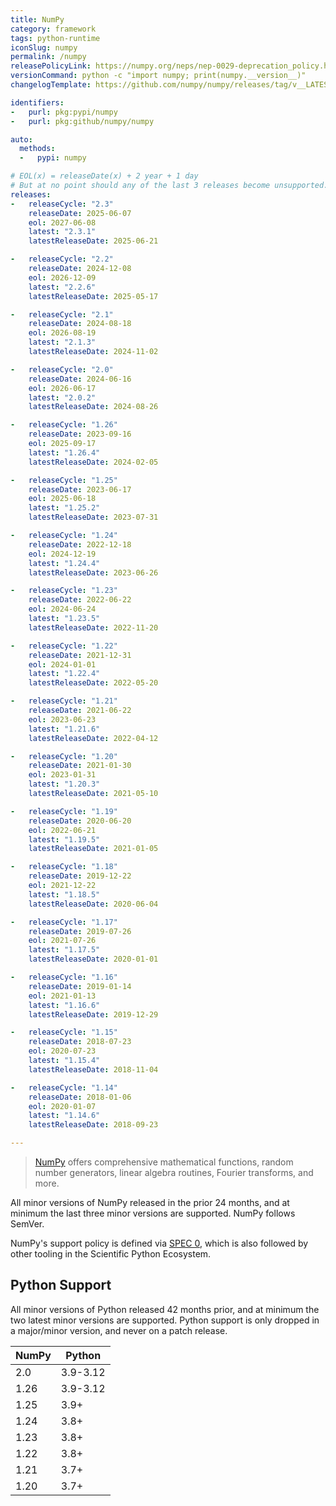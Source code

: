 ```yaml
---
title: NumPy
category: framework
tags: python-runtime
iconSlug: numpy
permalink: /numpy
releasePolicyLink: https://numpy.org/neps/nep-0029-deprecation_policy.html
versionCommand: python -c "import numpy; print(numpy.__version__)"
changelogTemplate: https://github.com/numpy/numpy/releases/tag/v__LATEST__

identifiers:
-   purl: pkg:pypi/numpy
-   purl: pkg:github/numpy/numpy

auto:
  methods:
  -   pypi: numpy

# EOL(x) = releaseDate(x) + 2 year + 1 day
# But at no point should any of the last 3 releases become unsupported.
releases:
-   releaseCycle: "2.3"
    releaseDate: 2025-06-07
    eol: 2027-06-08
    latest: "2.3.1"
    latestReleaseDate: 2025-06-21

-   releaseCycle: "2.2"
    releaseDate: 2024-12-08
    eol: 2026-12-09
    latest: "2.2.6"
    latestReleaseDate: 2025-05-17

-   releaseCycle: "2.1"
    releaseDate: 2024-08-18
    eol: 2026-08-19
    latest: "2.1.3"
    latestReleaseDate: 2024-11-02

-   releaseCycle: "2.0"
    releaseDate: 2024-06-16
    eol: 2026-06-17
    latest: "2.0.2"
    latestReleaseDate: 2024-08-26

-   releaseCycle: "1.26"
    releaseDate: 2023-09-16
    eol: 2025-09-17
    latest: "1.26.4"
    latestReleaseDate: 2024-02-05

-   releaseCycle: "1.25"
    releaseDate: 2023-06-17
    eol: 2025-06-18
    latest: "1.25.2"
    latestReleaseDate: 2023-07-31

-   releaseCycle: "1.24"
    releaseDate: 2022-12-18
    eol: 2024-12-19
    latest: "1.24.4"
    latestReleaseDate: 2023-06-26

-   releaseCycle: "1.23"
    releaseDate: 2022-06-22
    eol: 2024-06-24
    latest: "1.23.5"
    latestReleaseDate: 2022-11-20

-   releaseCycle: "1.22"
    releaseDate: 2021-12-31
    eol: 2024-01-01
    latest: "1.22.4"
    latestReleaseDate: 2022-05-20

-   releaseCycle: "1.21"
    releaseDate: 2021-06-22
    eol: 2023-06-23
    latest: "1.21.6"
    latestReleaseDate: 2022-04-12

-   releaseCycle: "1.20"
    releaseDate: 2021-01-30
    eol: 2023-01-31
    latest: "1.20.3"
    latestReleaseDate: 2021-05-10

-   releaseCycle: "1.19"
    releaseDate: 2020-06-20
    eol: 2022-06-21
    latest: "1.19.5"
    latestReleaseDate: 2021-01-05

-   releaseCycle: "1.18"
    releaseDate: 2019-12-22
    eol: 2021-12-22
    latest: "1.18.5"
    latestReleaseDate: 2020-06-04

-   releaseCycle: "1.17"
    releaseDate: 2019-07-26
    eol: 2021-07-26
    latest: "1.17.5"
    latestReleaseDate: 2020-01-01

-   releaseCycle: "1.16"
    releaseDate: 2019-01-14
    eol: 2021-01-13
    latest: "1.16.6"
    latestReleaseDate: 2019-12-29

-   releaseCycle: "1.15"
    releaseDate: 2018-07-23
    eol: 2020-07-23
    latest: "1.15.4"
    latestReleaseDate: 2018-11-04

-   releaseCycle: "1.14"
    releaseDate: 2018-01-06
    eol: 2020-01-07
    latest: "1.14.6"
    latestReleaseDate: 2018-09-23

---
```


> [NumPy](https://numpy.org/) offers comprehensive mathematical functions, random number generators,
> linear algebra routines, Fourier transforms, and more.

All minor versions of NumPy released in the prior 24 months, and at minimum the last three minor
versions are supported. NumPy follows SemVer.

NumPy's support policy is defined via [SPEC 0](https://scientific-python.org/specs/spec-0000/),
which is also followed by other tooling in the Scientific Python Ecosystem.

## Python Support

All minor versions of Python released 42 months prior, and at minimum the two latest minor versions
are supported. Python support is only dropped in a major/minor version, and never on a patch release.

| NumPy | Python   |
|-------|----------|
| 2.0   | 3.9-3.12 |
| 1.26  | 3.9-3.12 |
| 1.25  | 3.9+     |
| 1.24  | 3.8+     |
| 1.23  | 3.8+     |
| 1.22  | 3.8+     |
| 1.21  | 3.7+     |
| 1.20  | 3.7+     |
